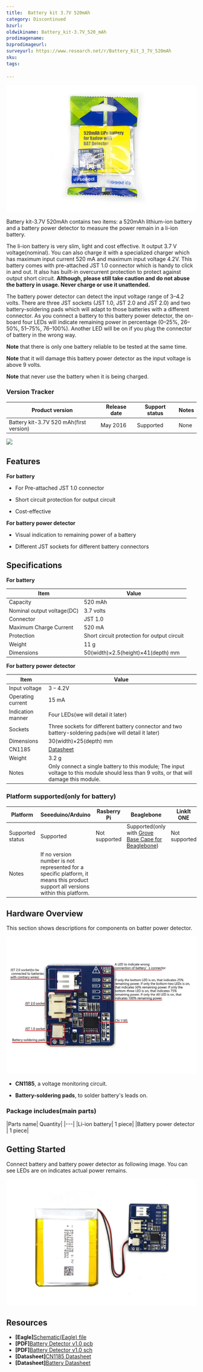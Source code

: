 ```yaml
---
title:  Battery kit 3.7V 520mAh
category: Discontinued
bzurl:
oldwikiname: Battery_kit-3.7V_520_mAh
prodimagename:
bzprodimageurl:
surveyurl: https://www.research.net/r/Battery_Kit_3_7V_520mAh
sku:
tags:

---
```


![](https://github.com/SeeedDocument/Battery-kit-3.7V_520-mAh/raw/master/img/Battery_kit-3.7V_520mAh_Product_View_960.jpg)

Battery kit-3.7V 520mAh contains two items: a 520mAh lithium-ion battery and a battery power detector to measure the power remain in a li-ion battery.

The li-ion battery is very slim, light and cost effective. It output 3.7 V voltage(nominal). You can also charge it with a specialized charger which has maximum input current 520 mA and maximum input voltage 4.2V. This battery comes with pre-attached JST 1.0 connector which is handy to click in and out. It also has built-in overcurrent protection to protect against output short circuit. **Although, please still take caution and do not abuse the battery in usage. Never charge or use it unattended.**

The battery power detector can detect the input voltage range of 3–4.2 volts. There are three JST sockets (JST 1.0, JST 2.0 and JST 2.0) and two battery-soldering pads which will adapt to those batteries with a different connector. As you connect a battery to this battery power detector, the on-board four LEDs will indicate remaining power in percentage (0–25%, 26–50%, 51–75%, 76–100%). Another LED will be on if you plug the connector of battery in the wrong way.

**Note** that there is only one battery reliable to be tested at the same time.

**Note**  that it will damage this battery power detector as the input voltage is above 9 volts.

**Note**  that never use the battery when it is being charged.

###  Version Tracker ###



|Product version | Release date |Support status | Notes|
|---|---|---|---|
| Battery kit-3.7V 520 mAh(first version)|  May 2016 | Supported | None|

[![](https://raw.githubusercontent.com/SeeedDocument/Seeed-WiKi/master/docs/images/get_one_now.png) ](http://www.seeedstudio.com/depot/Battery-kit37V-520mAh-p-2646.html)

##  Features ##

**For battery**

- For Pre-attached JST 1.0 connector

- Short circuit protection for output circuit

- Cost-effective

**For battery power detector**

- Visual indication to remaining power of a battery

- Different JST sockets for different battery connectors

##  Specifications ##

**For battery**

|Item|Value|
|--|--|
 |Capacity  |520 mAh|
 |Nominal output voltage(DC) | 3.7 volts|
| Connector  | JST 1.0|
  |Maximum Charge Current|  520 mA|
|  Protection | Short circuit protection for output circuit|
 |Weight | 11 g|
  |Dimensions |  50(width)×2.5(height)×41(depth) mm|

**For battery power detector**

|Item|Value|
|---|---|
 |Input voltage | 3 – 4.2V|
 |Operating current |15 mA|
 |Indication manner   |Four LEDs(we will detail it later)|
|Sockets   |Three sockets for different battery connector and two battery-soldering pads(we will detail it later)|
 |Dimensions |  30(width)×25(depth) mm|
 |CN1185| [Datasheet](https://github.com/SeeedDocument/Battery-kit-3.7V_520-mAh/raw/master/res/CN1185_Datasheet.pdf)|
|  Weight | 3.2 g|
 |Notes | Only connect a single battery to this module; The input voltage to this module should less than 9 volts, or that will damage this module.|

###  Platform supported(only for battery) ###



|Platform |Seeeduino/Arduino|  Rasberry Pi |  Beaglebone | LinkIt ONE|
|--|--|--|--|--|
 |Supported status| Supported|  Not supported | Supported(only with [Grove Base Cape for Beaglebone](https://seeeddoc.github.io/Grove_Base_Cape_for_BeagleBone_v2/)) | Not supported|
 |Notes|  If no version number is not represented for a specific platform, it means this product support all versions within this platform.|||||

##  Hardware Overview  ##

This section shows descriptions for components on batter power detector.

![](https://github.com/SeeedDocument/Battery-kit-3.7V_520-mAh/raw/master/img/Battery_kit-3.7V_520mAh_Battery_power_detector_components_description_1200_s.jpg)

- **CN1185**, a voltage monitoring circuit.

- **Battery-soldering pads**, to solder battery's leads on.

### Package includes(main parts)  ###


|Parts name|    Quantity|
|---|
  |Li-ion battery|  1 piece|
  |Battery power detector | 1 piece|

##  Getting Started  ##

Connect battery and battery power detector as following image. You can see LEDs are on indicates actual power remains.

![](https://github.com/SeeedDocument/Battery-kit-3.7V_520-mAh/raw/master/img/Battery_kit-3.7V_520mAh_Battery_power_demo_1200_s.jpg)


##  Resources ##

- **[Eagle]**[Schematic(Eagle) file](https://github.com/SeeedDocument/Battery-kit-3.7V_520-mAh/raw/master/res/Battery_kit-3.7V_520mAh_Schematics.zip)
- **[PDF]**[Battery Detector v1.0 pcb](https://github.com/SeeedDocument/Battery-kit-3.7V_520-mAh/raw/master/res/Battery%20Detector%20v1.0pcb.pdf)
- **[PDF]**[Battery Detector v1.0 sch](https://github.com/SeeedDocument/Battery-kit-3.7V_520-mAh/raw/master/res/Battery%20Detector%20v1.0.pdf)
- **[Datasheet]**[CN1185 Datasheet](https://github.com/SeeedDocument/Battery-kit-3.7V_520-mAh/raw/master/res/CN1185_Datasheet.pdf)
- **[Datasheet]**[Battery Datasheet](https://github.com/SeeedDocument/Battery-kit-3.7V_520-mAh/raw/master/res/Lithium-ion_Battery_3.7V-520mAH_Datasheet.pdf)
